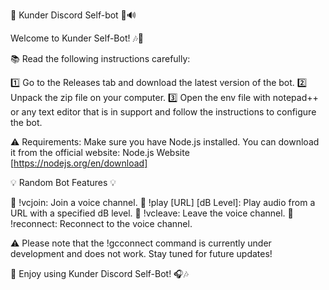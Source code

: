 
🤖 Kunder Discord Self-bot 🎵🔊

Welcome to Kunder Self-Bot! 🎶🎉

📚 Read the following instructions carefully:

1️⃣ Go to the Releases tab and download the latest version of the bot.
2️⃣ Unpack the zip file on your computer.
3️⃣ Open the env file with notepad++ or any text editor that is in support and follow the instructions to configure the bot.

⚠️ Requirements:
Make sure you have Node.js installed. You can download it from the official website: Node.js Website [https://nodejs.org/en/download]

💡 Random Bot Features 💡

🔸 !vcjoin: Join a voice channel.
🔸 !play [URL] [dB Level]: Play audio from a URL with a specified dB level.
🔸 !vcleave: Leave the voice channel.
🔸 !reconnect: Reconnect to the voice channel.

⚠️ Please note that the !gcconnect command is currently under development and does not work. Stay tuned for future updates!

🎊 Enjoy using Kunder Discord Self-Bot! 🎧🎶
